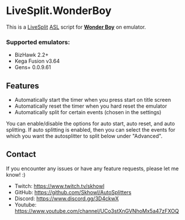 # LiveSplit.WonderBoy
This is a [LiveSplit](http://livesplit.github.io) [ASL](https://github.com/LiveSplit/LiveSplit/blob/master/Documentation/Auto-Splitters.md) script for **[Wonder Boy](https://en.wikipedia.org/wiki/Wonder_Boy_(video_game))** on emulator.

### Supported emulators:
- BizHawk 2.2+
- Kega Fusion v3.64
- Gens+ 0.0.9.61

## Features
- Automatically start the timer when you press start on title screen
- Automatically reset the timer when you hard reset the emulator
- Automatically split for certain events (chosen in the settings)

You can enable/disable the options for auto start, auto reset, and auto splitting. If auto splitting is enabled, then you can select the events for which you want the autosplitter to split below under "Advanced".

## Contact
If you encounter any issues or have any feature requests, please let me know! :)
- Twitch: https://www.twitch.tv/skhowl
- GitHub: https://github.com/Skhowl/AutoSplitters
- Discord: https://www.discord.gg/3D4ckwX
- Youtube: https://www.youtube.com/channel/UCo3stXnGVNhoMx5a47zFXOQ